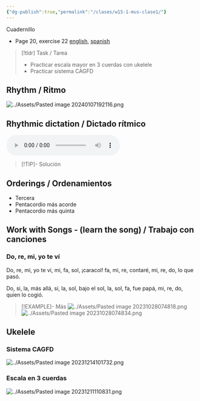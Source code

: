 ```yaml
---
{"dg-publish":true,"permalink":"/clases/w15-1-mus-clase1/"}
---
```


<div class=slide>

Cuadernillo

- Page 20, exercise 22 [english](https://www.blinklearning.com/v/1703163655/themes/tmpux/launch.php?theme=tmpux#activity/4239478/65132310/421303490), [spanish](https://www.blinklearning.com/v/1700137415/theme_tmpux/launch.php?theme=tmpux#responsive/book/4177206)

</div>
<div class="slide">

> [!tldr] Task / Tarea
> - Practicar escala mayor en 3 cuerdas con ukelele
> - Practicar sistema CAGFD

</div>
<div class=slide>

## Rhythm / Ritmo

![../Assets/Pasted image 20240107192116.png](/img/user/Assets/Pasted%20image%2020240107192116.png)

</div>
<div class=slide> 

## Rhythmic dictation / Dictado rítmico

<audio src="https://docs.google.com/uc?export=download&id=1H-SlfGJ5mugDTF7zKKQDtkhJCvMGyI4Q" controls></audio>

> [!TIP]- Solución
> <div id="paper"></div>
> <script> document.addEventListener("DOMContentLoaded", function() { window.ABCJS.renderAbc("paper", `X: 1\nM: 4/4\nL: 1/4\nK: perc stafflines = -1\nA z2 A | A z A A | A A z A | A4 |]`); }); </script> 

</div>
<div class=slide>

## Orderings / Ordenamientos

- Tercera
- Pentacordio más acorde
- Pentacordio más quinta

</div>
<div class=slide>

## Work with Songs - (learn the song) / Trabajo con canciones

### Do, re, mi, yo te ví

Do, re, mi, yo te vi,
mi, fa, sol, ¡caracol!
fa, mi, re, contaré,
mi, re, do, lo que pasó.

Do, si, la, más allá,
si, la, sol, bajo el sol,
la, sol, fa, fue papá,
mi, re, do, quien lo cogió.

>[!EXAMPLE]- Más
>![../Assets/Pasted image 20231028074818.png](/img/user/Assets/Pasted%20image%2020231028074818.png)
>![../Assets/Pasted image 20231028074834.png](/img/user/Assets/Pasted%20image%2020231028074834.png)

</div>
<div class="slide">

## Ukelele

### Sistema CAGFD

![../Assets/Pasted image 20231214101732.png](/img/user/Assets/Pasted%20image%2020231214101732.png)

</div>
<div class=slide>

### Escala en 3 cuerdas

![../Assets/Pasted image 20231211110831.png](/img/user/Assets/Pasted%20image%2020231211110831.png)

</div>